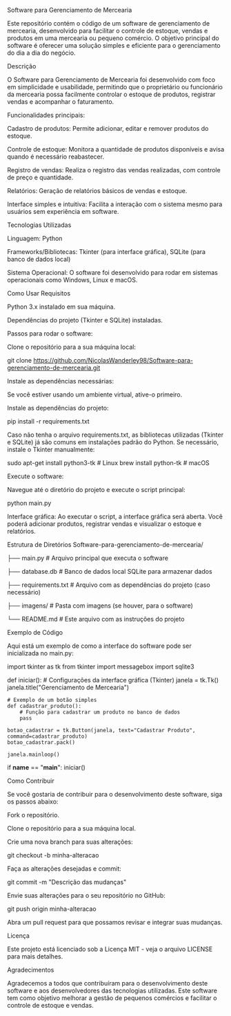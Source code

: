 Software para Gerenciamento de Mercearia

Este repositório contém o código de um software de gerenciamento de mercearia, desenvolvido para facilitar o controle de estoque, vendas e produtos em uma mercearia ou pequeno comércio. O objetivo principal do software é oferecer uma solução simples e eficiente para o gerenciamento do dia a dia do negócio.

Descrição

O Software para Gerenciamento de Mercearia foi desenvolvido com foco em simplicidade e usabilidade, permitindo que o proprietário ou funcionário da mercearia possa facilmente controlar o estoque de produtos, registrar vendas e acompanhar o faturamento.

Funcionalidades principais:

Cadastro de produtos: Permite adicionar, editar e remover produtos do estoque.

Controle de estoque: Monitora a quantidade de produtos disponíveis e avisa quando é necessário reabastecer.

Registro de vendas: Realiza o registro das vendas realizadas, com controle de preço e quantidade.

Relatórios: Geração de relatórios básicos de vendas e estoque.

Interface simples e intuitiva: Facilita a interação com o sistema mesmo para usuários sem experiência em software.

Tecnologias Utilizadas

Linguagem: Python

Frameworks/Bibliotecas: Tkinter (para interface gráfica), SQLite (para banco de dados local)

Sistema Operacional: O software foi desenvolvido para rodar em sistemas operacionais como Windows, Linux e macOS.

Como Usar
Requisitos

Python 3.x instalado em sua máquina.

Dependências do projeto (Tkinter e SQLite) instaladas.

Passos para rodar o software:

Clone o repositório para a sua máquina local:

git clone https://github.com/NicolasWanderley98/Software-para-gerenciamento-de-mercearia.git


Instale as dependências necessárias:

Se você estiver usando um ambiente virtual, ative-o primeiro.

Instale as dependências do projeto:

pip install -r requirements.txt


Caso não tenha o arquivo requirements.txt, as bibliotecas utilizadas (Tkinter e SQLite) já são comuns em instalações padrão do Python. Se necessário, instale o Tkinter manualmente:

sudo apt-get install python3-tk  # Linux
brew install python-tk           # macOS


Execute o software:

Navegue até o diretório do projeto e execute o script principal:

python main.py


Interface gráfica: Ao executar o script, a interface gráfica será aberta. Você poderá adicionar produtos, registrar vendas e visualizar o estoque e relatórios.

Estrutura de Diretórios
Software-para-gerenciamento-de-mercearia/

├── main.py                # Arquivo principal que executa o software

├── database.db            # Banco de dados local SQLite para armazenar dados

├── requirements.txt       # Arquivo com as dependências do projeto (caso necessário)

├── imagens/               # Pasta com imagens (se houver, para o software)

└── README.md              # Este arquivo com as instruções do projeto


Exemplo de Código

Aqui está um exemplo de como a interface do software pode ser inicializada no main.py:

import tkinter as tk
from tkinter import messagebox
import sqlite3

def iniciar():
    # Configurações da interface gráfica (Tkinter)
    janela = tk.Tk()
    janela.title("Gerenciamento de Mercearia")

    # Exemplo de um botão simples
    def cadastrar_produto():
        # Função para cadastrar um produto no banco de dados
        pass

    botao_cadastrar = tk.Button(janela, text="Cadastrar Produto", command=cadastrar_produto)
    botao_cadastrar.pack()

    janela.mainloop()

if __name__ == "__main__":
    iniciar()

Como Contribuir

Se você gostaria de contribuir para o desenvolvimento deste software, siga os passos abaixo:

Fork o repositório.

Clone o repositório para a sua máquina local.

Crie uma nova branch para suas alterações:

git checkout -b minha-alteracao


Faça as alterações desejadas e commit:

git commit -m "Descrição das mudanças"


Envie suas alterações para o seu repositório no GitHub:

git push origin minha-alteracao


Abra um pull request para que possamos revisar e integrar suas mudanças.

Licença

Este projeto está licenciado sob a Licença MIT - veja o arquivo LICENSE
 para mais detalhes.
 

Agradecimentos

Agradecemos a todos que contribuíram para o desenvolvimento deste software e aos desenvolvedores das tecnologias utilizadas. Este software tem como objetivo melhorar a gestão de pequenos comércios e facilitar o controle de estoque e vendas.

